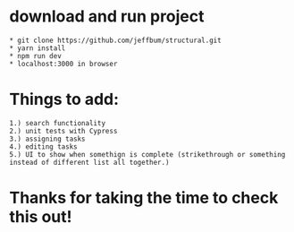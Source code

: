 # download and run project
    * git clone https://github.com/jeffbum/structural.git
    * yarn install
    * npm run dev
    * localhost:3000 in browser

# Things to add:
    1.) search functionality
    2.) unit tests with Cypress
    3.) assigning tasks
    4.) editing tasks
    5.) UI to show when somethign is complete (strikethrough or something instead of different list all together.)

# Thanks for taking the time to check this out!


